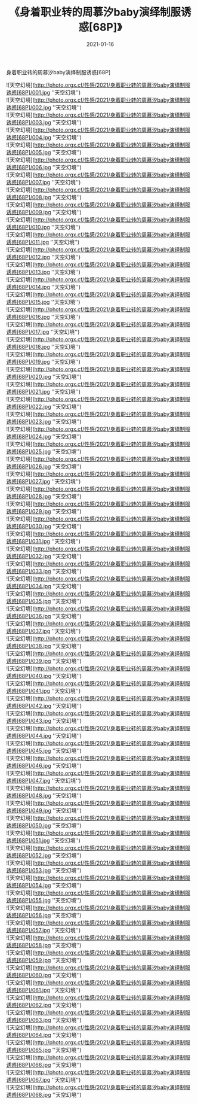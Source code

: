 ﻿---
layout: post
title: 《身着职业转的周慕汐baby演绎制服诱惑[68P]》
date: 2021-01-16
img: http://photo.orgx.cf/性感/2021/身着职业转的周慕汐baby演绎制服诱惑[68P]/000.jpg
tags: [美女,性感,泳衣]
---

身着职业转的周慕汐baby演绎制服诱惑[68P]



![天空幻境](http://photo.orgx.cf/性感/2021/身着职业转的周慕汐baby演绎制服诱惑[68P]/001.jpg ''天空幻境'')<br>
![天空幻境](http://photo.orgx.cf/性感/2021/身着职业转的周慕汐baby演绎制服诱惑[68P]/002.jpg ''天空幻境'')<br>
![天空幻境](http://photo.orgx.cf/性感/2021/身着职业转的周慕汐baby演绎制服诱惑[68P]/003.jpg ''天空幻境'')<br>
![天空幻境](http://photo.orgx.cf/性感/2021/身着职业转的周慕汐baby演绎制服诱惑[68P]/004.jpg ''天空幻境'')<br>
![天空幻境](http://photo.orgx.cf/性感/2021/身着职业转的周慕汐baby演绎制服诱惑[68P]/005.jpg ''天空幻境'')<br>
![天空幻境](http://photo.orgx.cf/性感/2021/身着职业转的周慕汐baby演绎制服诱惑[68P]/006.jpg ''天空幻境'')<br>
![天空幻境](http://photo.orgx.cf/性感/2021/身着职业转的周慕汐baby演绎制服诱惑[68P]/007.jpg ''天空幻境'')<br>
![天空幻境](http://photo.orgx.cf/性感/2021/身着职业转的周慕汐baby演绎制服诱惑[68P]/008.jpg ''天空幻境'')<br>
![天空幻境](http://photo.orgx.cf/性感/2021/身着职业转的周慕汐baby演绎制服诱惑[68P]/009.jpg ''天空幻境'')<br>
![天空幻境](http://photo.orgx.cf/性感/2021/身着职业转的周慕汐baby演绎制服诱惑[68P]/010.jpg ''天空幻境'')<br>
![天空幻境](http://photo.orgx.cf/性感/2021/身着职业转的周慕汐baby演绎制服诱惑[68P]/011.jpg ''天空幻境'')<br>
![天空幻境](http://photo.orgx.cf/性感/2021/身着职业转的周慕汐baby演绎制服诱惑[68P]/012.jpg ''天空幻境'')<br>
![天空幻境](http://photo.orgx.cf/性感/2021/身着职业转的周慕汐baby演绎制服诱惑[68P]/013.jpg ''天空幻境'')<br>
![天空幻境](http://photo.orgx.cf/性感/2021/身着职业转的周慕汐baby演绎制服诱惑[68P]/014.jpg ''天空幻境'')<br>
![天空幻境](http://photo.orgx.cf/性感/2021/身着职业转的周慕汐baby演绎制服诱惑[68P]/015.jpg ''天空幻境'')<br>
![天空幻境](http://photo.orgx.cf/性感/2021/身着职业转的周慕汐baby演绎制服诱惑[68P]/016.jpg ''天空幻境'')<br>
![天空幻境](http://photo.orgx.cf/性感/2021/身着职业转的周慕汐baby演绎制服诱惑[68P]/017.jpg ''天空幻境'')<br>
![天空幻境](http://photo.orgx.cf/性感/2021/身着职业转的周慕汐baby演绎制服诱惑[68P]/018.jpg ''天空幻境'')<br>
![天空幻境](http://photo.orgx.cf/性感/2021/身着职业转的周慕汐baby演绎制服诱惑[68P]/019.jpg ''天空幻境'')<br>
![天空幻境](http://photo.orgx.cf/性感/2021/身着职业转的周慕汐baby演绎制服诱惑[68P]/020.jpg ''天空幻境'')<br>
![天空幻境](http://photo.orgx.cf/性感/2021/身着职业转的周慕汐baby演绎制服诱惑[68P]/021.jpg ''天空幻境'')<br>
![天空幻境](http://photo.orgx.cf/性感/2021/身着职业转的周慕汐baby演绎制服诱惑[68P]/022.jpg ''天空幻境'')<br>
![天空幻境](http://photo.orgx.cf/性感/2021/身着职业转的周慕汐baby演绎制服诱惑[68P]/023.jpg ''天空幻境'')<br>
![天空幻境](http://photo.orgx.cf/性感/2021/身着职业转的周慕汐baby演绎制服诱惑[68P]/024.jpg ''天空幻境'')<br>
![天空幻境](http://photo.orgx.cf/性感/2021/身着职业转的周慕汐baby演绎制服诱惑[68P]/025.jpg ''天空幻境'')<br>
![天空幻境](http://photo.orgx.cf/性感/2021/身着职业转的周慕汐baby演绎制服诱惑[68P]/026.jpg ''天空幻境'')<br>
![天空幻境](http://photo.orgx.cf/性感/2021/身着职业转的周慕汐baby演绎制服诱惑[68P]/027.jpg ''天空幻境'')<br>
![天空幻境](http://photo.orgx.cf/性感/2021/身着职业转的周慕汐baby演绎制服诱惑[68P]/028.jpg ''天空幻境'')<br>
![天空幻境](http://photo.orgx.cf/性感/2021/身着职业转的周慕汐baby演绎制服诱惑[68P]/029.jpg ''天空幻境'')<br>
![天空幻境](http://photo.orgx.cf/性感/2021/身着职业转的周慕汐baby演绎制服诱惑[68P]/030.jpg ''天空幻境'')<br>
![天空幻境](http://photo.orgx.cf/性感/2021/身着职业转的周慕汐baby演绎制服诱惑[68P]/031.jpg ''天空幻境'')<br>
![天空幻境](http://photo.orgx.cf/性感/2021/身着职业转的周慕汐baby演绎制服诱惑[68P]/032.jpg ''天空幻境'')<br>
![天空幻境](http://photo.orgx.cf/性感/2021/身着职业转的周慕汐baby演绎制服诱惑[68P]/033.jpg ''天空幻境'')<br>
![天空幻境](http://photo.orgx.cf/性感/2021/身着职业转的周慕汐baby演绎制服诱惑[68P]/034.jpg ''天空幻境'')<br>
![天空幻境](http://photo.orgx.cf/性感/2021/身着职业转的周慕汐baby演绎制服诱惑[68P]/035.jpg ''天空幻境'')<br>
![天空幻境](http://photo.orgx.cf/性感/2021/身着职业转的周慕汐baby演绎制服诱惑[68P]/036.jpg ''天空幻境'')<br>
![天空幻境](http://photo.orgx.cf/性感/2021/身着职业转的周慕汐baby演绎制服诱惑[68P]/037.jpg ''天空幻境'')<br>
![天空幻境](http://photo.orgx.cf/性感/2021/身着职业转的周慕汐baby演绎制服诱惑[68P]/038.jpg ''天空幻境'')<br>
![天空幻境](http://photo.orgx.cf/性感/2021/身着职业转的周慕汐baby演绎制服诱惑[68P]/039.jpg ''天空幻境'')<br>
![天空幻境](http://photo.orgx.cf/性感/2021/身着职业转的周慕汐baby演绎制服诱惑[68P]/040.jpg ''天空幻境'')<br>
![天空幻境](http://photo.orgx.cf/性感/2021/身着职业转的周慕汐baby演绎制服诱惑[68P]/041.jpg ''天空幻境'')<br>
![天空幻境](http://photo.orgx.cf/性感/2021/身着职业转的周慕汐baby演绎制服诱惑[68P]/042.jpg ''天空幻境'')<br>
![天空幻境](http://photo.orgx.cf/性感/2021/身着职业转的周慕汐baby演绎制服诱惑[68P]/043.jpg ''天空幻境'')<br>
![天空幻境](http://photo.orgx.cf/性感/2021/身着职业转的周慕汐baby演绎制服诱惑[68P]/044.jpg ''天空幻境'')<br>
![天空幻境](http://photo.orgx.cf/性感/2021/身着职业转的周慕汐baby演绎制服诱惑[68P]/045.jpg ''天空幻境'')<br>
![天空幻境](http://photo.orgx.cf/性感/2021/身着职业转的周慕汐baby演绎制服诱惑[68P]/046.jpg ''天空幻境'')<br>
![天空幻境](http://photo.orgx.cf/性感/2021/身着职业转的周慕汐baby演绎制服诱惑[68P]/047.jpg ''天空幻境'')<br>
![天空幻境](http://photo.orgx.cf/性感/2021/身着职业转的周慕汐baby演绎制服诱惑[68P]/048.jpg ''天空幻境'')<br>
![天空幻境](http://photo.orgx.cf/性感/2021/身着职业转的周慕汐baby演绎制服诱惑[68P]/049.jpg ''天空幻境'')<br>
![天空幻境](http://photo.orgx.cf/性感/2021/身着职业转的周慕汐baby演绎制服诱惑[68P]/050.jpg ''天空幻境'')<br>
![天空幻境](http://photo.orgx.cf/性感/2021/身着职业转的周慕汐baby演绎制服诱惑[68P]/051.jpg ''天空幻境'')<br>
![天空幻境](http://photo.orgx.cf/性感/2021/身着职业转的周慕汐baby演绎制服诱惑[68P]/052.jpg ''天空幻境'')<br>
![天空幻境](http://photo.orgx.cf/性感/2021/身着职业转的周慕汐baby演绎制服诱惑[68P]/053.jpg ''天空幻境'')<br>
![天空幻境](http://photo.orgx.cf/性感/2021/身着职业转的周慕汐baby演绎制服诱惑[68P]/054.jpg ''天空幻境'')<br>
![天空幻境](http://photo.orgx.cf/性感/2021/身着职业转的周慕汐baby演绎制服诱惑[68P]/055.jpg ''天空幻境'')<br>
![天空幻境](http://photo.orgx.cf/性感/2021/身着职业转的周慕汐baby演绎制服诱惑[68P]/056.jpg ''天空幻境'')<br>
![天空幻境](http://photo.orgx.cf/性感/2021/身着职业转的周慕汐baby演绎制服诱惑[68P]/057.jpg ''天空幻境'')<br>
![天空幻境](http://photo.orgx.cf/性感/2021/身着职业转的周慕汐baby演绎制服诱惑[68P]/058.jpg ''天空幻境'')<br>
![天空幻境](http://photo.orgx.cf/性感/2021/身着职业转的周慕汐baby演绎制服诱惑[68P]/059.jpg ''天空幻境'')<br>
![天空幻境](http://photo.orgx.cf/性感/2021/身着职业转的周慕汐baby演绎制服诱惑[68P]/060.jpg ''天空幻境'')<br>
![天空幻境](http://photo.orgx.cf/性感/2021/身着职业转的周慕汐baby演绎制服诱惑[68P]/061.jpg ''天空幻境'')<br>
![天空幻境](http://photo.orgx.cf/性感/2021/身着职业转的周慕汐baby演绎制服诱惑[68P]/062.jpg ''天空幻境'')<br>
![天空幻境](http://photo.orgx.cf/性感/2021/身着职业转的周慕汐baby演绎制服诱惑[68P]/063.jpg ''天空幻境'')<br>
![天空幻境](http://photo.orgx.cf/性感/2021/身着职业转的周慕汐baby演绎制服诱惑[68P]/064.jpg ''天空幻境'')<br>
![天空幻境](http://photo.orgx.cf/性感/2021/身着职业转的周慕汐baby演绎制服诱惑[68P]/065.jpg ''天空幻境'')<br>
![天空幻境](http://photo.orgx.cf/性感/2021/身着职业转的周慕汐baby演绎制服诱惑[68P]/066.jpg ''天空幻境'')<br>
![天空幻境](http://photo.orgx.cf/性感/2021/身着职业转的周慕汐baby演绎制服诱惑[68P]/067.jpg ''天空幻境'')<br>
![天空幻境](http://photo.orgx.cf/性感/2021/身着职业转的周慕汐baby演绎制服诱惑[68P]/068.jpg ''天空幻境'')<br>